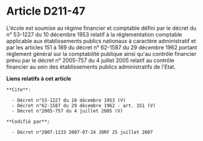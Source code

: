 # Article D211-47

L'école est soumise au régime financier et comptable défini par le décret du n° 53-1227 du 10 décembre 1953 relatif à la
réglementation comptable applicable aux établissements publics nationaux à caractère administratif et par les articles 151 à
189 du décret n° 62-1587 du 29 décembre 1962 portant règlement général sur la comptabilité publique ainsi qu'au contrôle
financier prévu par le décret n° 2005-757 du 4 juillet 2005 relatif au contrôle financier au sein des établissements publics
administratifs de l'Etat.

**Liens relatifs à cet article**

	**Cite**:

	  - Décret n°53-1227 du 10 décembre 1953 (V)
	  - Décret n°62-1587 du 29 décembre 1962 - art. 151 (V)
	  - Décret n°2005-757 du 4 juillet 2005 (V)

	**Codifié par**:

	  - Décret n°2007-1133 2007-07-24 JORF 25 juillet 2007
